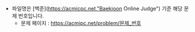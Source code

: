 - 파일명은 [백준](https://acmicpc.net,"Baekjoon Online Judge") 기준 해당 문제 번호입니다.
  - 문제 페이지 : https://acmipc.net/problem/문제_번호
